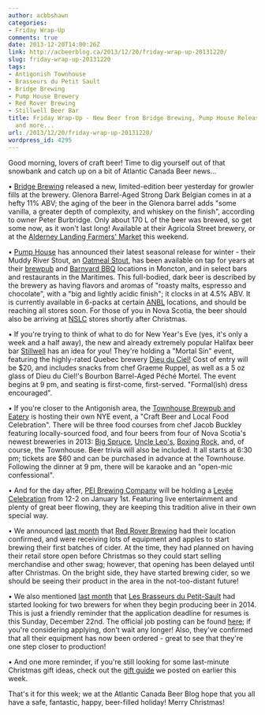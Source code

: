 ```yaml
---
author: acbbshawn
categories:
- Friday Wrap-Up
comments: true
date: 2013-12-20T14:00:26Z
link: http://acbeerblog.ca/2013/12/20/friday-wrap-up-20131220/
slug: friday-wrap-up-20131220
tags:
- Antigonish Townhouse
- Brasseurs du Petit Sault
- Bridge Brewing
- Pump House Brewery
- Red Rover Brewing
- Stillwell Beer Bar
title: Friday Wrap-Up - New Beer from Bridge Brewing, Pump House Releases New Seasonal,
  and more...
url: /2013/12/20/friday-wrap-up-20131220/
wordpress_id: 4295
---
```


Good morning, lovers of craft beer! Time to dig yourself out of that snowbank and catch up on a bit of Atlantic Canada Beer news...

• [Bridge Brewing](http://bridgebeer.ca/) released a new, limited-edition beer yesterday for growler fills at the brewery. Glenora Barrel-Aged Strong Dark Belgian comes in at a hefty 11% ABV; the aging of the beer in the Glenora barrel adds "some vanilla, a greater depth of complexity, and whiskey on the finish", according to owner Peter Burbridge. Only about 170 L of the beer was brewed, so get some now, as it won't last long! Available at their Agricola Street brewery, or at the [Alderney Landing Farmers' Market](http://alderneylanding.com/market/index.html) this weekend.

• [Pump House](http://beer.pumphousebrewery.ca/) has announced their latest seasonal release for winter - their Muddy River Stout, an [Oatmeal Stout](http://www.bjcp.org/2008styles/style13.php#1c), has been available on tap for years at their [brewpub](http://restaurant.pumphousebrewery.ca/) and [Barnyard BBQ](http://barnyardbbq.ca/) locations in Moncton, and in select bars and restaurants in the Maritimes. This full-bodied, dark beer is described by the brewery as having flavors and aromas of "roasty malts, espresso and chocolate", with a "big and lightly acidic finish"; it clocks in at 4.5% ABV. It is currently available in 6-packs at certain [ANBL](http://www.nbliquor.com/) locations, and should be reaching all stores soon. For those of you in Nova Scotia, the beer should also be arriving at [NSLC](http://www.mynslc.com/) stores shortly after Christmas.

• If you're trying to think of what to do for New Year's Eve (yes, it's only a week and a half away), the new and already extremely popular Halifax beer bar [Stillwell](http://www.barstillwell.com/) has an idea for you! They're holding a "Mortal Sin" event, featuring the highly-rated Quebec brewery [Dieu du Ciel!](http://www.dieuduciel.com/) Cost of entry will be $20, and includes snacks from chef Graeme Ruppel, as well as a 5 oz glass of Dieu du Ciel!'s Bourbon Barrel-Aged Péché Mortel. The event begins at 9 pm, and seating is first-come, first-served. "Formal(ish) dress encouraged".

• If you're closer to the Antigonish area, the [Townhouse Brewpub and Eatery](https://www.facebook.com/AntigonishTownhouse) is hosting their own NYE event, a "Craft Beer and Local Food Celebration". There will be three food courses from chef Jacob Buckley featuring locally-sourced food, and four beers from four of Nova Scotia's newest breweries in 2013: [Big Spruce](http://www.bigspruce.ca/), [Uncle Leo's](http://uncleleosbrewery.ca/), [Boxing Rock](http://www.boxingrock.ca/), and, of course, the Townhouse. Beer trivia will also be included. It all starts at 6:30 pm; tickets are $60 and can be purchased in advance at the Townhouse. Following the dinner at 9 pm, there will be karaoke and an "open-mic confessional".

• And for the day after, [PEI Brewing Company](http://peibrewingcompany.com/) will be holding a [Levée Celebration](http://en.wikipedia.org/wiki/Lev%C3%A9e_(event)#History) from 12-2 on January 1st. Featuring live entertainment and plenty of great beer flowing, they are keeping this tradition alive in their own special way.

• We announced [last month](http://atlanticcanadabeerblog.wordpress.com/2013/11/08/friday-wrap-up-20131108/) that [Red Rover Brewing](http://www.redroverbrew.com/) had their location confirmed, and were receiving lots of equipment and apples to start brewing their first batches of cider. At the time, they had planned on having their retail store open before Christmas so they could start selling merchandise and other swag; however, that opening has been delayed until after Christmas. On the bright side, they have started brewing cider, so we should be seeing their product in the area in the not-too-distant future!

• We also mentioned [last month](http://atlanticcanadabeerblog.wordpress.com/2013/11/22/friday-wrap-up-20131122/) that [Les Brasseurs du Petit-Sault](http://brasseurspetitsault.com/) had started looking for two brewers for when they begin producing beer in 2014. This is just a friendly reminder that the application deadline for resumes is this Sunday, December 22nd. The official job posting can be found [here](http://brasseurspetitsault.com/actualites/20-offre-d-emploi-brasseur); if you're considering applying, don't wait any longer! Also, they've confirmed that all their equipment has now been ordered - great to see that they're one step closer to production!

• And one more reminder, if you're still looking for some last-minute Christmas gift ideas, check out the [gift guide](http://atlanticcanadabeerblog.wordpress.com/2013/12/16/atlantic-canadian-beer-blogs-holiday-buyers-guide-2013/) we posted on earlier this week.

That's it for this week; we at the Atlantic Canada Beer Blog hope that you all have a safe, fantastic, happy, beer-filled holiday! Merry Christmas!
